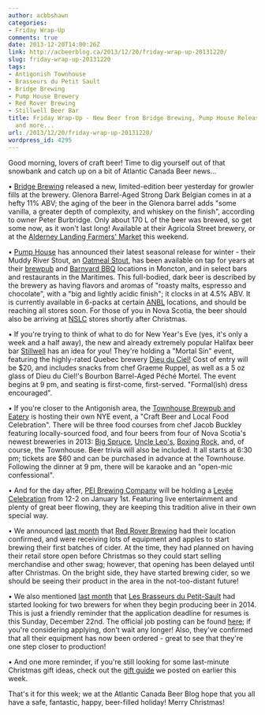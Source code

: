 ```yaml
---
author: acbbshawn
categories:
- Friday Wrap-Up
comments: true
date: 2013-12-20T14:00:26Z
link: http://acbeerblog.ca/2013/12/20/friday-wrap-up-20131220/
slug: friday-wrap-up-20131220
tags:
- Antigonish Townhouse
- Brasseurs du Petit Sault
- Bridge Brewing
- Pump House Brewery
- Red Rover Brewing
- Stillwell Beer Bar
title: Friday Wrap-Up - New Beer from Bridge Brewing, Pump House Releases New Seasonal,
  and more...
url: /2013/12/20/friday-wrap-up-20131220/
wordpress_id: 4295
---
```


Good morning, lovers of craft beer! Time to dig yourself out of that snowbank and catch up on a bit of Atlantic Canada Beer news...

• [Bridge Brewing](http://bridgebeer.ca/) released a new, limited-edition beer yesterday for growler fills at the brewery. Glenora Barrel-Aged Strong Dark Belgian comes in at a hefty 11% ABV; the aging of the beer in the Glenora barrel adds "some vanilla, a greater depth of complexity, and whiskey on the finish", according to owner Peter Burbridge. Only about 170 L of the beer was brewed, so get some now, as it won't last long! Available at their Agricola Street brewery, or at the [Alderney Landing Farmers' Market](http://alderneylanding.com/market/index.html) this weekend.

• [Pump House](http://beer.pumphousebrewery.ca/) has announced their latest seasonal release for winter - their Muddy River Stout, an [Oatmeal Stout](http://www.bjcp.org/2008styles/style13.php#1c), has been available on tap for years at their [brewpub](http://restaurant.pumphousebrewery.ca/) and [Barnyard BBQ](http://barnyardbbq.ca/) locations in Moncton, and in select bars and restaurants in the Maritimes. This full-bodied, dark beer is described by the brewery as having flavors and aromas of "roasty malts, espresso and chocolate", with a "big and lightly acidic finish"; it clocks in at 4.5% ABV. It is currently available in 6-packs at certain [ANBL](http://www.nbliquor.com/) locations, and should be reaching all stores soon. For those of you in Nova Scotia, the beer should also be arriving at [NSLC](http://www.mynslc.com/) stores shortly after Christmas.

• If you're trying to think of what to do for New Year's Eve (yes, it's only a week and a half away), the new and already extremely popular Halifax beer bar [Stillwell](http://www.barstillwell.com/) has an idea for you! They're holding a "Mortal Sin" event, featuring the highly-rated Quebec brewery [Dieu du Ciel!](http://www.dieuduciel.com/) Cost of entry will be $20, and includes snacks from chef Graeme Ruppel, as well as a 5 oz glass of Dieu du Ciel!'s Bourbon Barrel-Aged Péché Mortel. The event begins at 9 pm, and seating is first-come, first-served. "Formal(ish) dress encouraged".

• If you're closer to the Antigonish area, the [Townhouse Brewpub and Eatery](https://www.facebook.com/AntigonishTownhouse) is hosting their own NYE event, a "Craft Beer and Local Food Celebration". There will be three food courses from chef Jacob Buckley featuring locally-sourced food, and four beers from four of Nova Scotia's newest breweries in 2013: [Big Spruce](http://www.bigspruce.ca/), [Uncle Leo's](http://uncleleosbrewery.ca/), [Boxing Rock](http://www.boxingrock.ca/), and, of course, the Townhouse. Beer trivia will also be included. It all starts at 6:30 pm; tickets are $60 and can be purchased in advance at the Townhouse. Following the dinner at 9 pm, there will be karaoke and an "open-mic confessional".

• And for the day after, [PEI Brewing Company](http://peibrewingcompany.com/) will be holding a [Levée Celebration](http://en.wikipedia.org/wiki/Lev%C3%A9e_(event)#History) from 12-2 on January 1st. Featuring live entertainment and plenty of great beer flowing, they are keeping this tradition alive in their own special way.

• We announced [last month](http://atlanticcanadabeerblog.wordpress.com/2013/11/08/friday-wrap-up-20131108/) that [Red Rover Brewing](http://www.redroverbrew.com/) had their location confirmed, and were receiving lots of equipment and apples to start brewing their first batches of cider. At the time, they had planned on having their retail store open before Christmas so they could start selling merchandise and other swag; however, that opening has been delayed until after Christmas. On the bright side, they have started brewing cider, so we should be seeing their product in the area in the not-too-distant future!

• We also mentioned [last month](http://atlanticcanadabeerblog.wordpress.com/2013/11/22/friday-wrap-up-20131122/) that [Les Brasseurs du Petit-Sault](http://brasseurspetitsault.com/) had started looking for two brewers for when they begin producing beer in 2014. This is just a friendly reminder that the application deadline for resumes is this Sunday, December 22nd. The official job posting can be found [here](http://brasseurspetitsault.com/actualites/20-offre-d-emploi-brasseur); if you're considering applying, don't wait any longer! Also, they've confirmed that all their equipment has now been ordered - great to see that they're one step closer to production!

• And one more reminder, if you're still looking for some last-minute Christmas gift ideas, check out the [gift guide](http://atlanticcanadabeerblog.wordpress.com/2013/12/16/atlantic-canadian-beer-blogs-holiday-buyers-guide-2013/) we posted on earlier this week.

That's it for this week; we at the Atlantic Canada Beer Blog hope that you all have a safe, fantastic, happy, beer-filled holiday! Merry Christmas!
